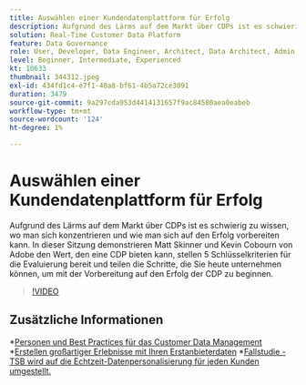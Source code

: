 ```yaml
---
title: Auswählen einer Kundendatenplattform für Erfolg
description: Aufgrund des Lärms auf dem Markt über CDPs ist es schwierig zu wissen, wo man sich konzentrieren und wie man sich auf den Erfolg vorbereiten kann.
solution: Real-Time Customer Data Platform
feature: Data Governance
role: User, Developer, Data Engineer, Architect, Data Architect, Admin, Leader
level: Beginner, Intermediate, Experienced
kt: 10633
thumbnail: 344312.jpeg
exl-id: 434fd1c4-e7f1-40a8-bf61-4b5a72ce3091
duration: 3479
source-git-commit: 9a297cda953d4414131657f9ac84580aea0eabeb
workflow-type: tm+mt
source-wordcount: '124'
ht-degree: 1%

---
```


# Auswählen einer Kundendatenplattform für Erfolg

Aufgrund des Lärms auf dem Markt über CDPs ist es schwierig zu wissen, wo man sich konzentrieren und wie man sich auf den Erfolg vorbereiten kann. In dieser Sitzung demonstrieren Matt Skinner und Kevin Cobourn von Adobe den Wert, den eine CDP bieten kann, stellen 5 Schlüsselkriterien für die Evaluierung bereit und teilen die Schritte, die Sie heute unternehmen können, um mit der Vorbereitung auf den Erfolg der CDP zu beginnen.

>[!VIDEO](https://video.tv.adobe.com/v/344312/?quality=12&learn=on)

## Zusätzliche Informationen

*[Personen und Best Practices für das Customer Data Management](people-and-process.md)
*[Erstellen großartiger Erlebnisse mit Ihren Erstanbieterdaten](https://experienceleague.adobe.com/docs/events/customer-data-management-voices-recordings/industry/build-superb-experiences-with-your-first-party-data.html)
*[Fallstudie - TSB wird auf die Echtzeit-Datenpersonalisierung für jeden Kunden umgestellt.](https://business.adobe.com/customer-success-stories/tsb-case-study.html)
